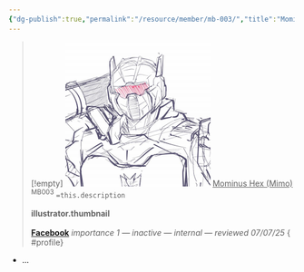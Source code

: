 ```yaml
---
{"dg-publish":true,"permalink":"/resource/member/mb-003/","title":"Mominus Hex (Mimo)","tags":["-member","-member/mominus-hex"]}
---
```


>[!empty]
> ![RESOURCE/ASSET/ICON/MB003.png|icon](/img/user/RESOURCE/ASSET/ICON/MB003.png) <u class="title">Mominus Hex (Mimo)</u> <sup class="title">MB003</sup>
> `=this.description` <b><br><br>illustrator.thumbnail</b> <b><br><br>[Facebook](https://www.facebook.com/mominus.hex)</b>
> <i class="small">importance 1 — inactive — internal — reviewed 07/07/25</i>
{ #profile}


- ...
